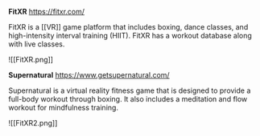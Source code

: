 **FitXR**
https://fitxr.com/

FitXR is a [[VR]] game platform that includes boxing, dance classes, and high-intensity interval training (HIIT). FitXR has a workout database along with live classes.

![[FitXR.png]]

**Supernatural**
https://www.getsupernatural.com/

Supernatural is a virtual reality fitness game that is designed to provide a full-body workout through boxing. It also includes a meditation and flow workout for mindfulness training.

![[FitXR2.png]]
